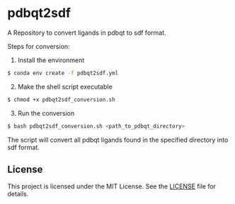 # pdbqt2sdf  

A Repository to convert ligands in pdbqt to sdf format.

Steps for conversion:

1. Install the environment

```bash
$ conda env create -f pdbqt2sdf.yml
```

2. Make the shell script executable

```bash
$ chmod +x pdbqt2sdf_conversion.sh
```

3. Run the conversion

```bash
$ bash pdbqt2sdf_conversion.sh <path_to_pdbqt_directory>
```

The script will convert all pdbqt ligands found in the specified directory into sdf format.

## License

This project is licensed under the MIT License. See the [LICENSE](LICENSE) file for details.
